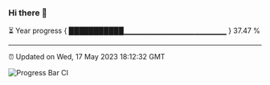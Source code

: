 ### Hi there 👋

⏳ Year progress { ███████████▁▁▁▁▁▁▁▁▁▁▁▁▁▁▁▁▁▁▁ } 37.47 %

---

⏰ Updated on Wed, 17 May 2023 18:12:32 GMT

![Progress Bar CI](https://github.com/liununu/liununu/workflows/Progress%20Bar%20CI/badge.svg)
